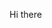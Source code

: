 Hi there
<!---
SpadeInTheDirt/SpadeInTheDirt is a ✨ special ✨ repository because its `README.md` (this file) appears on your GitHub profile.
You can click the Preview link to take a look at your changes.
--->
